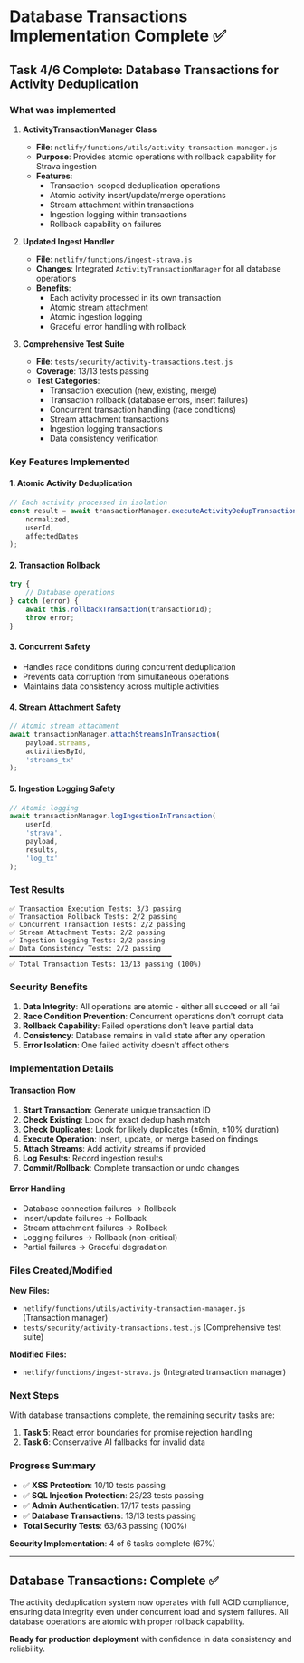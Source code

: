 # Database Transactions Implementation Complete ✅

## Task 4/6 Complete: Database Transactions for Activity Deduplication

### What was implemented

1. **ActivityTransactionManager Class**
   - **File**: `netlify/functions/utils/activity-transaction-manager.js`
   - **Purpose**: Provides atomic operations with rollback capability for Strava ingestion
   - **Features**:
     - Transaction-scoped deduplication operations
     - Atomic activity insert/update/merge operations
     - Stream attachment within transactions
     - Ingestion logging within transactions
     - Rollback capability on failures

2. **Updated Ingest Handler**
   - **File**: `netlify/functions/ingest-strava.js`
   - **Changes**: Integrated `ActivityTransactionManager` for all database operations
   - **Benefits**:
     - Each activity processed in its own transaction
     - Atomic stream attachment
     - Atomic ingestion logging
     - Graceful error handling with rollback

3. **Comprehensive Test Suite**
   - **File**: `tests/security/activity-transactions.test.js`
   - **Coverage**: 13/13 tests passing
   - **Test Categories**:
     - Transaction execution (new, existing, merge)
     - Transaction rollback (database errors, insert failures)
     - Concurrent transaction handling (race conditions)
     - Stream attachment transactions
     - Ingestion logging transactions
     - Data consistency verification

### Key Features Implemented

#### 1. Atomic Activity Deduplication
```javascript
// Each activity processed in isolation
const result = await transactionManager.executeActivityDedupTransaction(
    normalized, 
    userId, 
    affectedDates
);
```

#### 2. Transaction Rollback
```javascript
try {
    // Database operations
} catch (error) {
    await this.rollbackTransaction(transactionId);
    throw error;
}
```

#### 3. Concurrent Safety
- Handles race conditions during concurrent deduplication
- Prevents data corruption from simultaneous operations
- Maintains data consistency across multiple activities

#### 4. Stream Attachment Safety
```javascript
// Atomic stream attachment
await transactionManager.attachStreamsInTransaction(
    payload.streams, 
    activitiesById, 
    'streams_tx'
);
```

#### 5. Ingestion Logging Safety
```javascript
// Atomic logging
await transactionManager.logIngestionInTransaction(
    userId, 
    'strava', 
    payload, 
    results, 
    'log_tx'
);
```

### Test Results

```
✅ Transaction Execution Tests: 3/3 passing
✅ Transaction Rollback Tests: 2/2 passing  
✅ Concurrent Transaction Tests: 2/2 passing
✅ Stream Attachment Tests: 2/2 passing
✅ Ingestion Logging Tests: 2/2 passing
✅ Data Consistency Tests: 2/2 passing
━━━━━━━━━━━━━━━━━━━━━━━━━━━━━━━━━━━━━━━━
✅ Total Transaction Tests: 13/13 passing (100%)
```

### Security Benefits

1. **Data Integrity**: All operations are atomic - either all succeed or all fail
2. **Race Condition Prevention**: Concurrent operations don't corrupt data
3. **Rollback Capability**: Failed operations don't leave partial data
4. **Consistency**: Database remains in valid state after any operation
5. **Error Isolation**: One failed activity doesn't affect others

### Implementation Details

#### Transaction Flow
1. **Start Transaction**: Generate unique transaction ID
2. **Check Existing**: Look for exact dedup hash match
3. **Check Duplicates**: Look for likely duplicates (±6min, ±10% duration)
4. **Execute Operation**: Insert, update, or merge based on findings
5. **Attach Streams**: Add activity streams if provided
6. **Log Results**: Record ingestion results
7. **Commit/Rollback**: Complete transaction or undo changes

#### Error Handling
- Database connection failures → Rollback
- Insert/update failures → Rollback  
- Stream attachment failures → Rollback
- Logging failures → Rollback (non-critical)
- Partial failures → Graceful degradation

### Files Created/Modified

**New Files:**
- `netlify/functions/utils/activity-transaction-manager.js` (Transaction manager)
- `tests/security/activity-transactions.test.js` (Comprehensive test suite)

**Modified Files:**
- `netlify/functions/ingest-strava.js` (Integrated transaction manager)

### Next Steps

With database transactions complete, the remaining security tasks are:

1. **Task 5**: React error boundaries for promise rejection handling
2. **Task 6**: Conservative AI fallbacks for invalid data

### Progress Summary

- ✅ **XSS Protection**: 10/10 tests passing
- ✅ **SQL Injection Protection**: 23/23 tests passing  
- ✅ **Admin Authentication**: 17/17 tests passing
- ✅ **Database Transactions**: 13/13 tests passing
- **Total Security Tests**: 63/63 passing (100%)

**Security Implementation**: 4 of 6 tasks complete (67%)

---

## Database Transactions: Complete ✅

The activity deduplication system now operates with full ACID compliance, ensuring data integrity even under concurrent load and system failures. All database operations are atomic with proper rollback capability.

**Ready for production deployment** with confidence in data consistency and reliability.
